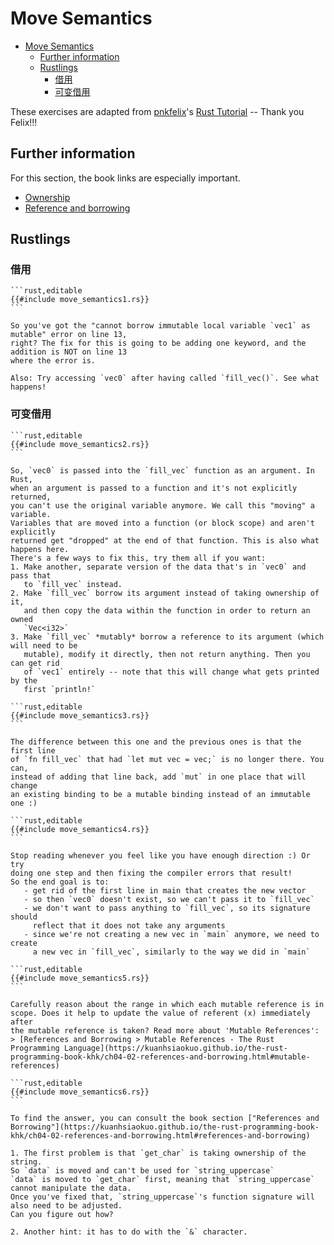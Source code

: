 # Move Semantics

<!--ts-->
* [Move Semantics](#move-semantics)
   * [Further information](#further-information)
   * [Rustlings](#rustlings)
      * [借用](#借用)
      * [可变借用](#可变借用)

<!-- Created by https://github.com/ekalinin/github-markdown-toc -->
<!-- Added by: runner, at: Fri Mar  3 14:33:54 UTC 2023 -->

<!--te-->
These exercises are adapted from [pnkfelix](https://github.com/pnkfelix)'s [Rust Tutorial](https://pnkfelix.github.io/rust-examples-icfp2014/) -- Thank you Felix!!!

## Further information

For this section, the book links are especially important.

- [Ownership](https://doc.rust-lang.org/book/ch04-01-what-is-ownership.html)
- [Reference and borrowing](https://doc.rust-lang.org/book/ch04-02-references-and-borrowing.html)

## Rustlings

### 借用

~~~admonish note title="move_semantics1" collapsible=true
```rust,editable
{{#include move_semantics1.rs}}
```
~~~

~~~admonish tip title="Hint" collapsible=true
So you've got the "cannot borrow immutable local variable `vec1` as mutable" error on line 13,
right? The fix for this is going to be adding one keyword, and the addition is NOT on line 13
where the error is.

Also: Try accessing `vec0` after having called `fill_vec()`. See what happens!
~~~

### 可变借用

~~~admonish note title="move_semantics2" collapsible=true
```rust,editable
{{#include move_semantics2.rs}}
```
~~~

~~~admonish tip title="Hint" collapsible=true
So, `vec0` is passed into the `fill_vec` function as an argument. In Rust,
when an argument is passed to a function and it's not explicitly returned,
you can't use the original variable anymore. We call this "moving" a variable.
Variables that are moved into a function (or block scope) and aren't explicitly
returned get "dropped" at the end of that function. This is also what happens here.
There's a few ways to fix this, try them all if you want:
1. Make another, separate version of the data that's in `vec0` and pass that
   to `fill_vec` instead.
2. Make `fill_vec` borrow its argument instead of taking ownership of it,
   and then copy the data within the function in order to return an owned
   `Vec<i32>`
3. Make `fill_vec` *mutably* borrow a reference to its argument (which will need to be
   mutable), modify it directly, then not return anything. Then you can get rid
   of `vec1` entirely -- note that this will change what gets printed by the
   first `println!`
~~~

~~~admonish note title="move_semantics3" collapsible=true
```rust,editable
{{#include move_semantics3.rs}}
```
~~~

~~~admonish tip title="Hint" collapsible=true
The difference between this one and the previous ones is that the first line
of `fn fill_vec` that had `let mut vec = vec;` is no longer there. You can,
instead of adding that line back, add `mut` in one place that will change
an existing binding to be a mutable binding instead of an immutable one :)
~~~

~~~admonish note title="move_semantics4" collapsible=true
```rust,editable
{{#include move_semantics4.rs}}
```
~~~

~~~admonish tip title="Hint" collapsible=true
Stop reading whenever you feel like you have enough direction :) Or try
doing one step and then fixing the compiler errors that result!
So the end goal is to:
   - get rid of the first line in main that creates the new vector
   - so then `vec0` doesn't exist, so we can't pass it to `fill_vec`
   - we don't want to pass anything to `fill_vec`, so its signature should
     reflect that it does not take any arguments
   - since we're not creating a new vec in `main` anymore, we need to create
     a new vec in `fill_vec`, similarly to the way we did in `main`
~~~

~~~admonish note title="move_semantics5" collapsible=true
```rust,editable
{{#include move_semantics5.rs}}
```
~~~

~~~admonish tip title="Hint" collapsible=true
Carefully reason about the range in which each mutable reference is in
scope. Does it help to update the value of referent (x) immediately after
the mutable reference is taken? Read more about 'Mutable References':
> [References and Borrowing > Mutable References - The Rust Programming Language](https://kuanhsiaokuo.github.io/the-rust-programming-book-khk/ch04-02-references-and-borrowing.html#mutable-references)
~~~

~~~admonish note title="move_semantics6" collapsible=true
```rust,editable
{{#include move_semantics6.rs}}
```
~~~

~~~admonish tip title="Hint" collapsible=true
To find the answer, you can consult the book section ["References and Borrowing"](https://kuanhsiaokuo.github.io/the-rust-programming-book-khk/ch04-02-references-and-borrowing.html#references-and-borrowing)

1. The first problem is that `get_char` is taking ownership of the string.
So `data` is moved and can't be used for `string_uppercase`
`data` is moved to `get_char` first, meaning that `string_uppercase` cannot manipulate the data.
Once you've fixed that, `string_uppercase`'s function signature will also need to be adjusted.
Can you figure out how?

2. Another hint: it has to do with the `&` character.
~~~
